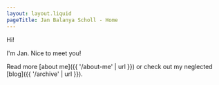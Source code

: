 ```yaml
---
layout: layout.liquid
pageTitle: Jan Balanya Scholl - Home
---
```


Hi! 

I'm Jan. Nice to meet you!

Read more [about me]({{ '/about-me' | url }}) or check out my neglected [blog]({{ '/archive' | url }}).